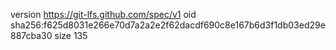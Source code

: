 version https://git-lfs.github.com/spec/v1
oid sha256:f625d8031e266e70d7a2a2e2f62dacdf690c8e167b6d3f1db03ed29e887cba30
size 135
